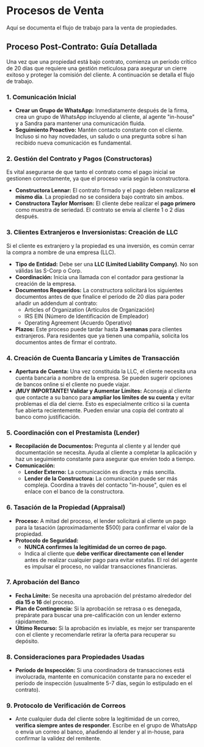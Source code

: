# Procesos de Venta

Aquí se documenta el flujo de trabajo para la venta de propiedades.

## Proceso Post-Contrato: Guía Detallada

Una vez que una propiedad está bajo contrato, comienza un período crítico de 20 días que requiere una gestión meticulosa para asegurar un cierre exitoso y proteger la comisión del cliente. A continuación se detalla el flujo de trabajo.

### 1. Comunicación Inicial

- **Crear un Grupo de WhatsApp:** Inmediatamente después de la firma, crea un grupo de WhatsApp incluyendo al cliente, al agente "in-house" y a Sandra para mantener una comunicación fluida.
- **Seguimiento Proactivo:** Mantén contacto constante con el cliente. Incluso si no hay novedades, un saludo o una pregunta sobre si han recibido nueva comunicación es fundamental.

### 2. Gestión del Contrato y Pagos (Constructoras)

Es vital asegurarse de que tanto el contrato como el pago inicial se gestionen correctamente, ya que el proceso varía según la constructora.

- **Constructora Lennar:** El contrato firmado y el pago deben realizarse **el mismo día**. La propiedad no se considera bajo contrato sin ambos.
- **Constructora Taylor Morrison:** El cliente debe realizar el **pago primero** como muestra de seriedad. El contrato se envía al cliente 1 o 2 días después.

### 3. Clientes Extranjeros e Inversionistas: Creación de LLC

Si el cliente es extranjero y la propiedad es una inversión, es común cerrar la compra a nombre de una empresa (LLC).

- **Tipo de Entidad:** Debe ser una **LLC (Limited Liability Company)**. No son válidas las S-Corp o Corp.
- **Coordinación:** Inicia una llamada con el contador para gestionar la creación de la empresa.
- **Documentos Requeridos:** La constructora solicitará los siguientes documentos antes de que finalice el período de 20 días para poder añadir un addendum al contrato:
  - Articles of Organization (Artículos de Organización)
  - IRS EIN (Número de Identificación de Empleador)
  - Operating Agreement (Acuerdo Operativo)
- **Plazos:** Este proceso puede tardar hasta **3 semanas** para clientes extranjeros. Para residentes que ya tienen una compañía, solicita los documentos antes de firmar el contrato.

### 4. Creación de Cuenta Bancaria y Límites de Transacción

- **Apertura de Cuenta:** Una vez constituida la LLC, el cliente necesita una cuenta bancaria a nombre de la empresa. Se pueden sugerir opciones de bancos online si el cliente no puede viajar.
- **¡MUY IMPORTANTE! Validar y Aumentar Límites:** Aconseja al cliente que contacte a su banco para **ampliar los límites de su cuenta** y evitar problemas el día del cierre. Esto es especialmente crítico si la cuenta fue abierta recientemente. Pueden enviar una copia del contrato al banco como justificación.

### 5. Coordinación con el Prestamista (Lender)

- **Recopilación de Documentos:** Pregunta al cliente y al lender qué documentación se necesita. Ayuda al cliente a completar la aplicación y haz un seguimiento constante para asegurar que envíen todo a tiempo.
- **Comunicación:**
  - **Lender Externo:** La comunicación es directa y más sencilla.
  - **Lender de la Constructora:** La comunicación puede ser más compleja. Coordina a través del contacto "in-house", quien es el enlace con el banco de la constructora.

### 6. Tasación de la Propiedad (Appraisal)

- **Proceso:** A mitad del proceso, el lender solicitará al cliente un pago para la tasación (aproximadamente $500) para confirmar el valor de la propiedad.
- **Protocolo de Seguridad:**
  - **NUNCA confirmes la legitimidad de un correo de pago.**
  - Indica al cliente que **debe verificar directamente con el lender** antes de realizar cualquier pago para evitar estafas. El rol del agente es impulsar el proceso, no validar transacciones financieras.

### 7. Aprobación del Banco

- **Fecha Límite:** Se necesita una aprobación del préstamo alrededor del **día 15 o 16** del proceso.
- **Plan de Contingencia:** Si la aprobación se retrasa o es denegada, prepárate para buscar una pre-calificación con un lender externo rápidamente.
- **Último Recurso:** Si la aprobación es inviable, es mejor ser transparente con el cliente y recomendarle retirar la oferta para recuperar su depósito.

### 8. Consideraciones para Propiedades Usadas

- **Período de Inspección:** Si una coordinadora de transacciones está involucrada, mantente en comunicación constante para no exceder el período de inspección (usualmente 5-7 días, según lo estipulado en el contrato).

### 9. Protocolo de Verificación de Correos

- Ante cualquier duda del cliente sobre la legitimidad de un correo, **verifica siempre antes de responder**. Escribe en el grupo de WhatsApp o envía un correo al banco, añadiendo al lender y al in-house, para confirmar la validez del remitente.
